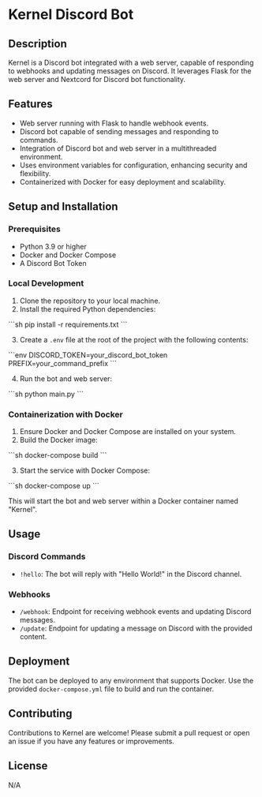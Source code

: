 
# Kernel Discord Bot

## Description

Kernel is a Discord bot integrated with a web server, capable of responding to webhooks and updating messages on Discord. It leverages Flask for the web server and Nextcord for Discord bot functionality.

## Features

- Web server running with Flask to handle webhook events.
- Discord bot capable of sending messages and responding to commands.
- Integration of Discord bot and web server in a multithreaded environment.
- Uses environment variables for configuration, enhancing security and flexibility.
- Containerized with Docker for easy deployment and scalability.

## Setup and Installation

### Prerequisites

- Python 3.9 or higher
- Docker and Docker Compose
- A Discord Bot Token

### Local Development

1. Clone the repository to your local machine.
2. Install the required Python dependencies:

\```sh
pip install -r requirements.txt
\```

3. Create a `.env` file at the root of the project with the following contents:

\```env
DISCORD_TOKEN=your_discord_bot_token
PREFIX=your_command_prefix
\```

4. Run the bot and web server:

\```sh
python main.py
\```

### Containerization with Docker

1. Ensure Docker and Docker Compose are installed on your system.
2. Build the Docker image:

\```sh
docker-compose build
\```

3. Start the service with Docker Compose:

\```sh
docker-compose up
\```

This will start the bot and web server within a Docker container named "Kernel".

## Usage

### Discord Commands

- `!hello`: The bot will reply with "Hello World!" in the Discord channel.

### Webhooks

- `/webhook`: Endpoint for receiving webhook events and updating Discord messages.
- `/update`: Endpoint for updating a message on Discord with the provided content.

## Deployment

The bot can be deployed to any environment that supports Docker. Use the provided `docker-compose.yml` file to build and run the container.

## Contributing

Contributions to Kernel are welcome! Please submit a pull request or open an issue if you have any features or improvements.

## License

N/A